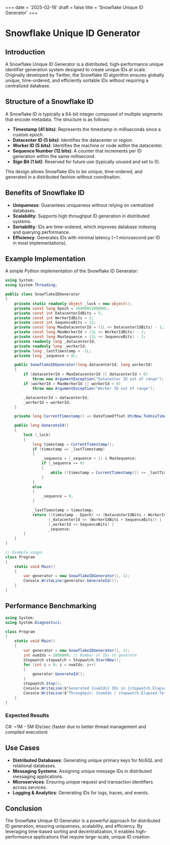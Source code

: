 +++
date = '2025-02-16'
draft = false
title = 'Snowflake Unique ID Generator'
+++

# Snowflake Unique ID Generator

## Introduction

A Snowflake Unique ID Generator is a distributed, high-performance unique identifier generation system designed to create unique IDs at scale. Originally developed by Twitter, the Snowflake ID algorithm ensures globally unique, time-ordered, and efficiently sortable IDs without requiring a centralized database.

## Structure of a Snowflake ID

A Snowflake ID is typically a 64-bit integer composed of multiple segments that encode metadata. The structure is as follows:

* **Timestamp (41 bits)**: Represents the timestamp in milliseconds since a custom epoch.
* **Datacenter ID (5 bits)**: Identifies the datacenter or region.
* **Worker ID (5 bits)**: Identifies the machine or node within the datacenter.
* **Sequence Number (12 bits)**: A counter that increments per ID generation within the same millisecond.
* **Sign Bit (1 bit)**: Reserved for future use (typically unused and set to 0).

This design allows Snowflake IDs to be unique, time-ordered, and generated in a distributed fashion without coordination.

## Benefits of Snowflake ID

* **Uniqueness**: Guarantees uniqueness without relying on centralized databases.
* **Scalability**: Supports high throughput ID generation in distributed systems.
* **Sortability**: IDs are time-ordered, which improves database indexing and querying performance.
* **Efficiency**: Generates IDs with minimal latency (~1 microsecond per ID in most implementations).

## Example Implementation

A simple Python implementation of the Snowflake ID Generator:

```cs
using System;
using System.Threading;

public class SnowflakeIDGenerator
{
    private static readonly object _lock = new object();
    private const long Epoch = 1640995200000L;
    private const int DatacenterIdBits = 5;
    private const int WorkerIdBits = 5;
    private const int SequenceBits = 12;
    private const long MaxDatacenterId = (1L << DatacenterIdBits) - 1;
    private const long MaxWorkerId = (1L << WorkerIdBits) - 1;
    private const long MaxSequence = (1L << SequenceBits) - 1;
    private readonly long _datacenterId;
    private readonly long _workerId;
    private long _lastTimestamp = -1L;
    private long _sequence = 0L;

    public SnowflakeIDGenerator(long datacenterId, long workerId)
    {
        if (datacenterId > MaxDatacenterId || datacenterId < 0)
            throw new ArgumentException("Datacenter ID out of range");
        if (workerId > MaxWorkerId || workerId < 0)
            throw new ArgumentException("Worker ID out of range");

        _datacenterId = datacenterId;
        _workerId = workerId;
    }

    private long CurrentTimestamp() => DateTimeOffset.UtcNow.ToUnixTimeMilliseconds();

    public long GenerateId()
    {
        lock (_lock)
        {
            long timestamp = CurrentTimestamp();
            if (timestamp == _lastTimestamp)
            {
                _sequence = (_sequence + 1) & MaxSequence;
                if (_sequence == 0)
                {
                    while ((timestamp = CurrentTimestamp()) <= _lastTimestamp) { }
                }
            }
            else
            {
                _sequence = 0;
            }

            _lastTimestamp = timestamp;
            return ((timestamp - Epoch) << (DatacenterIdBits + WorkerIdBits + SequenceBits)) |
                   (_datacenterId << (WorkerIdBits + SequenceBits)) |
                   (_workerId << SequenceBits) |
                   _sequence;
        }
    }
}

// Example usage:
class Program
{
    static void Main()
    {
        var generator = new SnowflakeIDGenerator(1, 1);
        Console.WriteLine(generator.GenerateId());
    }
}
```

## Performance Benchmarking

```cs
using System;
using System.Diagnostics;

class Program
{
    static void Main()
    {
        var generator = new SnowflakeIDGenerator(1, 1);
        int numIds = 1000000; // Number of IDs to generate
        Stopwatch stopwatch = Stopwatch.StartNew();
        for (int i = 0; i < numIds; i++)
        {
            generator.GenerateId();
        }
        stopwatch.Stop();
        Console.WriteLine($"Generated {numIds} IDs in {stopwatch.Elapsed.TotalSeconds:F4} seconds");
        Console.WriteLine($"Throughput: {numIds / stopwatch.Elapsed.TotalSeconds:F2} IDs/sec");
    }
}
```

### Expected Results

C#: ~1M - 5M IDs/sec (faster due to better thread management and compiled execution)

## Use Cases

* **Distributed Databases**: Generating unique primary keys for NoSQL and relational databases.
* **Messaging Systems**: Assigning unique message IDs in distributed messaging applications.
* **Microservices**: Ensuring unique request and transaction identifiers across services.
* **Logging & Analytics**: Generating IDs for logs, traces, and events.

## Conclusion

The Snowflake Unique ID Generator is a powerful approach for distributed ID generation, ensuring uniqueness, scalability, and efficiency. By leveraging time-based sorting and decentralization, it enables high-performance applications that require large-scale, unique ID creation.